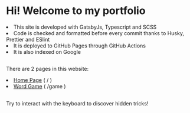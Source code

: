 # Hi! Welcome to my portfolio

<li>This site is developed with GatsbyJs, Typescript and SCSS</li>

<li>Code is checked and formatted before every commit thanks to Husky, Prettier and ESlint</li>

<li>It is deployed to GitHub Pages through GitHub Actions</li>

<li>It is also indexed on Google </li>

##

There are 2 pages in this website:

<li><a target="_blank" href="https://mikecheek.github.io/portfolio">Home Page</a> ( / )</li>
<li><a target="_blank" href="https://mikecheek.github.io/portfolio/game">Word Game</a> ( /game )</li>

##

Try to interact with the keyboard to discover hidden tricks!
